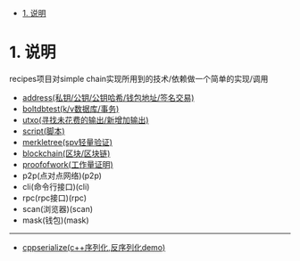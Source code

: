 <!-- TOC -->

- [1. 说明](#1-说明)

<!-- /TOC -->


<a id="markdown-1-说明" name="1-说明"></a>
# 1. 说明

recipes项目对simple chain实现所用到的技术/依赖做一个简单的实现/调用

* [address(私钥/公钥/公钥哈希/钱包地址/签名交易)](address)
* [boltdbtest(k/v数据库/事务)](boltdbtest)
* [utxo(寻找未花费的输出/新增加输出)](utxo)
* [script(脚本)](script)
* [merkletree(spv轻量验证)](merkletree)
* [blockchain(区块/区块链)](blockchain)
* [proofofwork(工作量证明)](blockchain)
* p2p(点对点网络)(p2p)
* cli(命令行接口)(cli)
* rpc(rpc接口)(rpc)
* scan(浏览器)(scan)
* mask(钱包)(mask)

---

* [cppserialize(c++序列化,反序列化demo)](cppserialize)
